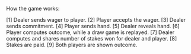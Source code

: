 How the game works:

[1] Dealer sends wager to player.
[2] Player accepts the wager.
[3] Dealer sends commitment.
[4] Player sends hand.
[5] Dealer reveals hand.
[6] Player computes outcome, while a draw game is replayed.
[7] Dealer computes and shares number of stakes won for dealer and player.
[8] Stakes are paid.
[9] Both players are shown outcome.